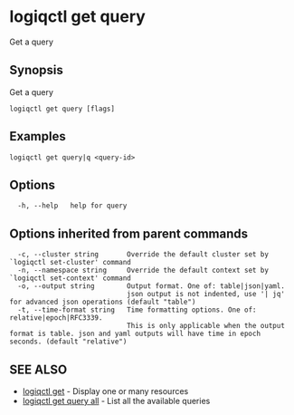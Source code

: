 # logiqctl get query

Get a query

## Synopsis

Get a query

```text
logiqctl get query [flags]
```

## Examples

```text
logiqctl get query|q <query-id>
```

## Options

```text
  -h, --help   help for query
```

## Options inherited from parent commands

```text
  -c, --cluster string       Override the default cluster set by `logiqctl set-cluster' command
  -n, --namespace string     Override the default context set by `logiqctl set-context' command
  -o, --output string        Output format. One of: table|json|yaml. 
                             json output is not indented, use '| jq' for advanced json operations (default "table")
  -t, --time-format string   Time formatting options. One of: relative|epoch|RFC3339. 
                             This is only applicable when the output format is table. json and yaml outputs will have time in epoch seconds. (default "relative")
```

## SEE ALSO

* [logiqctl get](logiqctl_get.md)     - Display one or many resources
* [logiqctl get query all](logiqctl_get_query_all.md)     - List all the available queries

